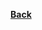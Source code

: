 <a href="https://github.com/AnirudhPal/anirudhpal.github.io" class="button fork"><strong>Back</strong></a>
